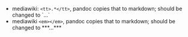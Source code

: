 * mediawiki: `<tt>.*</tt>`, pandoc copies that to markdown; should be changed to \`...\`
* mediawiki `<em></em>`, pandoc copies that to markdown; should be changed to \*\*\*...\*\*\*